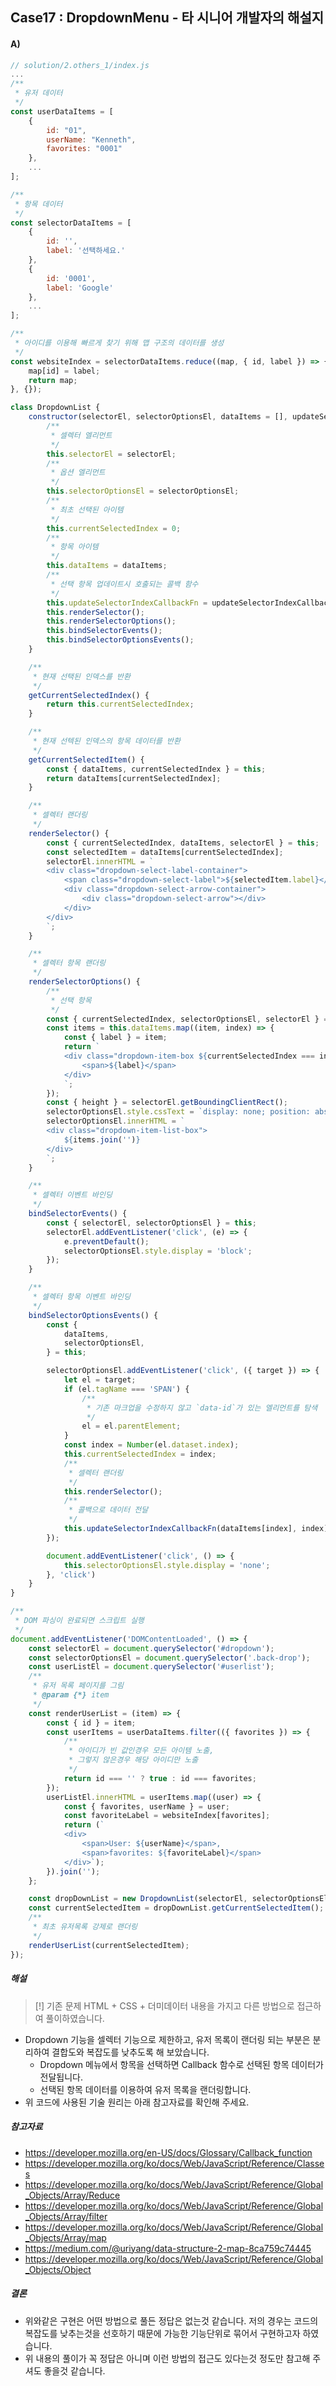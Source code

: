 ## Case17 : DropdownMenu - 타 시니어 개발자의 해설지

#### A)

```js
// solution/2.others_1/index.js
...
/**
 * 유저 데이터
 */
const userDataItems = [
    {
        id: "01",
        userName: "Kenneth",
        favorites: "0001"
    },
    ...
];

/**
 * 항목 데이터
 */
const selectorDataItems = [
    {
        id: '',
        label: '선택하세요.'
    },
    {
        id: '0001',
        label: 'Google'
    },
    ...
];

/**
 * 아이디를 이용해 빠르게 찾기 위해 맵 구조의 데이터를 생성
 */
const websiteIndex = selectorDataItems.reduce((map, { id, label }) => {
    map[id] = label;
    return map;
}, {});

class DropdownList {
    constructor(selectorEl, selectorOptionsEl, dataItems = [], updateSelectorIndexCallbackFn = () => null) {
        /**
         * 셀렉터 엘리먼트
         */
        this.selectorEl = selectorEl;
        /**
         * 옵션 엘리먼트
         */
        this.selectorOptionsEl = selectorOptionsEl;
        /**
         * 최초 선택된 아이템
         */
        this.currentSelectedIndex = 0;
        /**
         * 항목 아이템
         */
        this.dataItems = dataItems;
        /**
         * 선택 항목 업데이트시 호출되는 콜백 함수
         */
        this.updateSelectorIndexCallbackFn = updateSelectorIndexCallbackFn;
        this.renderSelector();
        this.renderSelectorOptions();
        this.bindSelectorEvents();
        this.bindSelectorOptionsEvents();
    }

    /**
     * 현재 선택된 인덱스를 반환
     */
    getCurrentSelectedIndex() {
        return this.currentSelectedIndex;
    }

    /**
     * 현재 선텍된 인덱스의 항목 데이터를 반환
     */
    getCurrentSelectedItem() {
        const { dataItems, currentSelectedIndex } = this;
        return dataItems[currentSelectedIndex];
    }

    /**
     * 셀렉터 랜더링
     */
    renderSelector() {
        const { currentSelectedIndex, dataItems, selectorEl } = this;
        const selectedItem = dataItems[currentSelectedIndex];
        selectorEl.innerHTML = `
        <div class="dropdown-select-label-container">
            <span class="dropdown-select-label">${selectedItem.label}</span>
            <div class="dropdown-select-arrow-container">
                <div class="dropdown-select-arrow"></div>
            </div>
        </div>
        `;
    }

    /**
     * 셀렉터 항목 랜더링
     */
    renderSelectorOptions() {
        /**
         * 선택 항목
         */
        const { currentSelectedIndex, selectorOptionsEl, selectorEl } = this;
        const items = this.dataItems.map((item, index) => {
            const { label } = item;
            return `
            <div class="dropdown-item-box ${currentSelectedIndex === index ? 'selected' : ''}" data-index=${index}>
                <span>${label}</span>
            </div>
            `;
        });
        const { height } = selectorEl.getBoundingClientRect();
        selectorOptionsEl.style.cssText = `display: none; position: absolute; top: ${height}px; `;
        selectorOptionsEl.innerHTML = `
        <div class="dropdown-item-list-box">
            ${items.join('')}
        </div>
        `;
    }

    /**
     * 셀렉터 이벤트 바인딩
     */
    bindSelectorEvents() {
        const { selectorEl, selectorOptionsEl } = this;
        selectorEl.addEventListener('click', (e) => {
            e.preventDefault();
            selectorOptionsEl.style.display = 'block';
        });
    }

    /**
     * 셀렉터 항목 이벤트 바인딩
     */
    bindSelectorOptionsEvents() {
        const {
            dataItems,
            selectorOptionsEl,
        } = this;

        selectorOptionsEl.addEventListener('click', ({ target }) => {
            let el = target;
            if (el.tagName === 'SPAN') {
                /**
                 * 기존 마크업을 수정하지 않고 `data-id`가 있는 엘리먼트를 탐색
                 */
                el = el.parentElement;
            }
            const index = Number(el.dataset.index);
            this.currentSelectedIndex = index;
            /**
             * 셀렉터 랜더링
             */
            this.renderSelector();
            /**
             * 콜백으로 데이터 전달
             */
            this.updateSelectorIndexCallbackFn(dataItems[index], index);
        });

        document.addEventListener('click', () => {
            this.selectorOptionsEl.style.display = 'none';
        }, 'click')
    }
}

/**
 * DOM 파싱이 완료되면 스크립트 실행
 */
document.addEventListener('DOMContentLoaded', () => {
    const selectorEl = document.querySelector('#dropdown');
    const selectorOptionsEl = document.querySelector('.back-drop');
    const userListEl = document.querySelector('#userlist');
    /**
     * 유저 목록 페이지를 그림
     * @param {*} item 
     */
    const renderUserList = (item) => {
        const { id } = item;
        const userItems = userDataItems.filter(({ favorites }) => {
            /**
             * 아이디가 빈 값인경우 모든 아이템 노출,
             * 그렇지 않은경우 해당 아이디만 노출
             */
            return id === '' ? true : id === favorites;
        });
        userListEl.innerHTML = userItems.map((user) => {
            const { favorites, userName } = user;
            const favoriteLabel = websiteIndex[favorites];
            return (`
            <div>
                <span>User: ${userName}</span>,
                <span>favorites: ${favoriteLabel}</span>
            </div>`);
        }).join('');
    };

    const dropDownList = new DropdownList(selectorEl, selectorOptionsEl, selectorDataItems, renderUserList);
    const currentSelectedItem = dropDownList.getCurrentSelectedItem();
    /**
     * 최초 유저목록 강제로 랜더링
     */
    renderUserList(currentSelectedItem);
});

```

##### 해설
> [!] 기존 문제 HTML + CSS + 더미데이터 내용을 가지고 다른 방법으로 접근하여 풀이하였습니다.
- Dropdown 기능을 셀렉터 기능으로 제한하고, 유저 목록이 랜더링 되는 부분은 분리하여 결합도와 복잡도를 낮추도록 해 보았습니다.
  - Dropdown 메뉴에서 항목을 선택하면 Callback 함수로 선택된 항목 데이터가 전달됩니다.
  - 선택된 항목 데이터를 이용하여 유저 목록을 랜더링합니다.
- 위 코드에 사용된 기술 원리는 아래 참고자료를 확인해 주세요.

##### 참고자료
- https://developer.mozilla.org/en-US/docs/Glossary/Callback_function
- https://developer.mozilla.org/ko/docs/Web/JavaScript/Reference/Classes
- https://developer.mozilla.org/ko/docs/Web/JavaScript/Reference/Global_Objects/Array/Reduce
- https://developer.mozilla.org/ko/docs/Web/JavaScript/Reference/Global_Objects/Array/filter
- https://developer.mozilla.org/ko/docs/Web/JavaScript/Reference/Global_Objects/Array/map
- https://medium.com/@uriyang/data-structure-2-map-8ca759c74445
- https://developer.mozilla.org/ko/docs/Web/JavaScript/Reference/Global_Objects/Object

##### 결론
- 위와같은 구현은 어떤 방법으로 풀든 정답은 없는것 같습니다. 저의 경우는 코드의 복잡도를 낮추는것을 선호하기 때문에 가능한 기능단위로 묶어서 구현하고자 하였습니다. 
- 위 내용의 풀이가 꼭 정답은 아니며 이런 방법의 접근도 있다는것 정도만 참고해 주셔도 좋을것 같습니다.